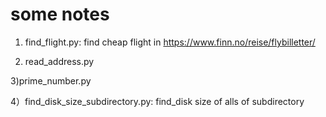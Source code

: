 # some notes
1) find_flight.py: find cheap flight in https://www.finn.no/reise/flybilletter/
 
2) read_address.py 	

3)prime_number.py 	 

4）find_disk_size_subdirectory.py: find_disk size of alls of subdirectory
